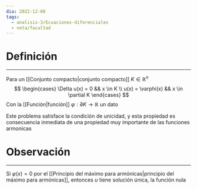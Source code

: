 ```yaml
---
dia: 2022-12-08
tags:
  - analisis-3/Ecuaciones-diferenciales
  - nota/facultad
---
```

# Definición
---
Para un [[Conjunto compacto|conjunto compacto]] $K \in \mathbb{R}^n$ $$ \begin{cases} 
	\Delta u(x) = 0 && x \in K \\
	u(x) = \varphi(x) && x \in \partial K
\end{cases} $$
Con la [[Función|función]] $\varphi : \partial K \to \mathbb R$ un dato

Este problema satisface la condición de unicidad, y esta propiedad es consecuencia inmediata de una propiedad muy importante de las funciones armonicas

# Observación
---
Si $\varphi(x) = 0$ por el [[Principio del máximo para armónicas|principio del máximo para armónicas]], entonces $u$ tiene solución única, la función nula